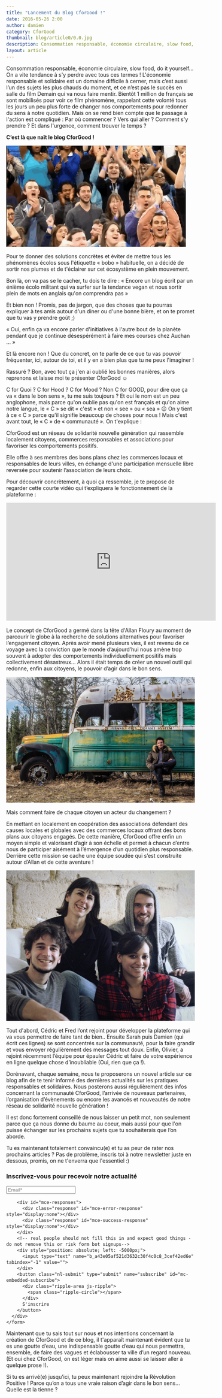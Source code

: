 ```yaml
---
title: "Lancement du Blog CforGood !"
date: 2016-05-26 2:00
author: damien
category: CforGood
thumbnail: blog/article0/0.0.jpg
description: Consommation responsable, économie circulaire, slow food, do it yourself… On a vite tendance à s'y perdre avec tous ces termes ! C'est là que naît le blog de CforGood !
layout: article
---
```


Consommation responsable, économie circulaire, slow food, do it yourself… On a vite tendance à s'y perdre avec tous ces termes ! L'économie responsable et solidaire est un domaine difficile à cerner, mais c’est aussi l’un des sujets les plus chauds du moment, et ce n’est pas le succès en salle du film Demain qui va nous faire mentir.
Bientôt 1 million de français se sont mobilisés pour voir ce film phénomène, rappelant cette volonté tous les jours un peu plus forte de changer nos comportements pour redonner du sens à notre quotidien.
Mais on se rend bien compte que le passage à l'action est compliqué : Par où commencer ? Vers qui aller ? Comment s'y prendre ? Et dans l'urgence, comment trouver le temps ?

**C’est là que naît le blog CforGood !**

<img src='../../images/blog/article0/0.1.gif' alt="Gif Applause">

Pour te donner des solutions concrètes et éviter de mettre tous les phénomènes écolos sous l'étiquette « bobo » habituelle, on a décidé de sortir nos plumes et de t'éclairer sur cet écosystème en plein mouvement.

Bon là, on va pas se le cacher, tu dois te dire : « Encore un blog écrit par un énième écolo militant qui va surfer sur la tendance vegan et nous sortir plein de mots en anglais qu'on comprendra pas »

Et bien non ! Promis, pas de jargon, que des choses que tu pourras expliquer à tes amis autour d'un diner ou d'une bonne bière, et on te promet que tu vas y prendre goût ;)

« Oui, enfin ça va encore parler d'initiatives à l'autre bout de la planète pendant que je continue désespérément à faire mes courses chez Auchan … »

Et là encore non ! Que du concret, on te parle de ce que tu vas pouvoir fréquenter, ici, autour de toi, et il y en a bien plus que tu ne peux l'imaginer !

Rassuré ? Bon, avec tout ça j'en ai oublié les bonnes manières, alors reprenons et laisse moi te présenter CforGood :relaxed:

C for Quoi ? C for Hood ? C for Mood ? Non C for GOOD, pour dire que ça va « dans le bon sens », tu me suis toujours ?
Et oui le nom est un peu anglophone, mais parce qu'on oublie pas qu'on est français et qu'on aime notre langue, le « C » se dit « c'est » et non « see » ou « sea » :wink:
On y tient à ce « C » parce qu'il signifie beaucoup de choses pour nous ! Mais c'est avant tout, le « C » de « communauté ».
On t'explique :

CforGood est un réseau de solidarité nouvelle génération qui rassemble localement citoyens, commerces responsables et associations pour favoriser les comportements positifs.

Elle offre à ses membres des bons plans chez les commerces locaux et responsables de leurs villes, en échange d'une participation mensuelle libre reversée pour soutenir l’association de leurs choix.

Pour découvrir concrètement, à quoi ça ressemble, je te propose de regarder cette courte vidéo qui t’expliquera le fonctionnement de la plateforme :

<div class="article-video">
  <iframe width="560" height="315" src="https://www.youtube.com/embed/60aVvqjXWRs" frameborder="0" allowfullscreen></iframe>
</div>

Le concept de CforGood a germé dans la tête d'Allan Floury au moment de parcourir le globe à la recherche de solutions alternatives pour favoriser l’engagement citoyen. Après avoir mené plusieurs vies, il est revenu de ce voyage avec la conviction que le monde d’aujourd’hui nous amène trop souvent à adopter des comportements individuellement positifs mais collectivement désastreux... Alors il était temps de créer un nouvel outil qui redonne, enfin aux citoyens, le pouvoir d’agir dans le bon sens.

<img src='../../images/blog/article0/0.2.jpg' alt="Allan Floury en Alaska">

Mais comment faire de chaque citoyen un acteur du changement ?

En mettant en localement en coopération des associations défendant des causes locales et globales avec des commerces locaux offrant des bons plans aux citoyens engagés.
De cette manière, CforGood offre enfin un moyen simple et valorisant d’agir à son échelle et permet à chacun d’entre nous de participer aisément à l’émergence d’un quotidien plus responsable.
Derrière cette mission se cache une équipe soudée qui s’est construite autour d’Allan et de cette aventure !

<img src='../../images/blog/article0/0.3.jpg' alt="Team CforGood">

Tout d'abord, Cédric et Fred l’ont rejoint pour développer la plateforme qui va vous permettre de faire tant de bien.. Ensuite Sarah puis Damien (qui écrit ces lignes) se sont concentrés sur la communauté, pour la faire grandir et vous envoyer régulièrement des messages tout doux. Enfin, Olivier, a rejoint récemment l’équipe pour épauler Cédric et faire de votre expérience en ligne quelque chose d’inoubliable (Oui, rien que ça !).

Dorénavant, chaque semaine, nous te proposerons un nouvel article sur ce blog afin de te tenir informé des dernières actualités sur les pratiques responsables et solidaires. Nous posterons aussi régulièrement des infos concernant la communauté CforGood, l’arrivée de nouveaux partenaires, l’organisation d’évènements ou encore les avancés et nouveautés de notre réseau de solidarité nouvelle génération !

Il est donc fortement conseillé de nous laisser un petit mot, non seulement parce que ça nous donne du baume au coeur, mais aussi pour que l'on puisse échanger sur les prochains sujets que tu souhaiterais que l’on aborde.

Tu es maintenant totalement convaincu(e) et tu as peur de rater nos prochains articles ?  Pas de problème, inscris toi à notre newsletter juste en dessous, promis, on ne t'enverra que l'essentiel :)

<div class="newsletter-form article">
  <h3>Inscrivez-vous pour recevoir notre actualité</h3>
  <div id="mc_embed_signup">
    <form action="//cforgood.us9.list-manage.com/subscribe/post?u=a43e05af521d3632c30f4c0c8&amp;id=3cef42ed6e" method="post" id="mc-embedded-subscribe-form" name="mc-embedded-subscribe-form" class="validate" target="_blank" novalidate>
      <div id="mc_embed_signup_scroll">
        <div class="mc-field-group">
          <input type="email" placeholder="Email*" name="EMAIL" class="required email asterisk br5 w-90cent pl-2cent" id="mce-EMAIL">
        </div>

        <div id="mce-responses">
          <div class="response" id="mce-error-response" style="display:none"></div>
          <div class="response" id="mce-success-response" style="display:none"></div>
        </div>
        <!-- real people should not fill this in and expect good things - do not remove this or risk form bot signups-->
        <div style="position: absolute; left: -5000px;">
          <input type="text" name="b_a43e05af521d3632c30f4c0c8_3cef42ed6e" tabindex="-1" value="">
        </div>
        <button class="nl-submit" type="submit" name="subscribe" id="mc-embedded-subscribe">
          <div class="ripple-area js-ripple">
            <span class="ripple-circle"></span>
          </div>
          S'inscrire
        </button>
      </div>
    </form>
  </div>
</div>

Maintenant que tu sais tout sur nous et nos intentions concernant la création de CforGood et de ce blog, il t'apparaît maintenant évident que tu es une goutte d’eau, une indispensable goutte d’eau qui nous permettra, ensemble, de faire des vagues et éclabousser ta ville d’un regard nouveau. (Et oui chez CforGood, on est léger mais on aime aussi se laisser aller à quelque prose !).

Si tu es arrivé(e) jusqu’ici, tu peux maintenant rejoindre la Révolution Positive !
Parce qu’on a tous une vraie raison d’agir dans le bon sens… Quelle est la tienne ?
